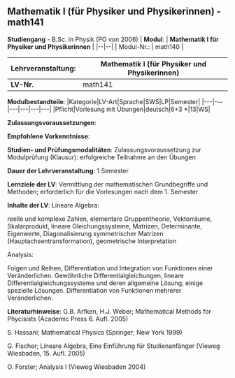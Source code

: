 ## Mathematik I (für Physiker und Physikerinnen) - math141

**Studiengang** - B.Sc. in Physik (PO von 2006)
| **Modul**: | **Mathematik I für Physiker und Physikerinnen** |
|--|--|
| Modul-Nr.: | math140 |

| **Lehrveranstaltung**: | Mathematik I (für Physiker und Physikerinnen) |
|------|------|
| **LV-Nr.** | math141 |

**Modulbestandteile**:
|Kategorie|LV-Art|Sprache|SWS|LP|Semester|
|---|---|---|---|---|---|
|Pflicht|Vorlesung mit Übungen|deutsch|6+3 *|13|WS|

**Zulassungsvoraussetzungen**:


**Empfohlene Vorkenntnisse**:


**Studien- und Prüfungsmodalitäten**:
Zulassungsvoraussetzung zur Modulprüfung (Klausur): erfolgreiche Teilnahme an den Übungen

**Dauer der Lehrveranstaltung**:
1 Semester

**Lernziele der LV**:
Vermittlung der mathematischen Grundbegriffe und Methoden; erforderlich für die Vorlesungen nach dem 1. Semester

**Inhalte der LV**:
Lineare Algebra:

reelle und komplexe Zahlen, elementare Gruppentheorie, Vektorräume, Skalarprodukt, lineare Gleichungssysteme, Matrizen, Determinante, Eigenwerte, Diagonalisierung symmetrischer Matrizen (Hauptachsentransformation), geometrische Interpretation

Analysis:

Folgen und Reihen, Differentiation und Integration von Funktionen einer Veränderlichen. Gewöhnliche Differentialgleichungen, lineare Differentialgleichungssysteme und deren allgemeine Lösung, einige spezielle Lösungen. Differentiation von Funktionen mehrerer Veränderlichen.

**Literaturhinweise**:
G.B. Arfken, H.J. Weber; Mathematical Methods for Phycisists (Academic Press 6. Aufl. 2005)

S. Hassani; Mathematical Physics (Springer; New York 1999)

G. Fischer; Lineare Algebra, Eine Einführung für Studienanfänger (Vieweg Wiesbaden, 15. Aufl. 2005)

O. Forster; Analysis I (Vieweg Wiesbaden 2004)



